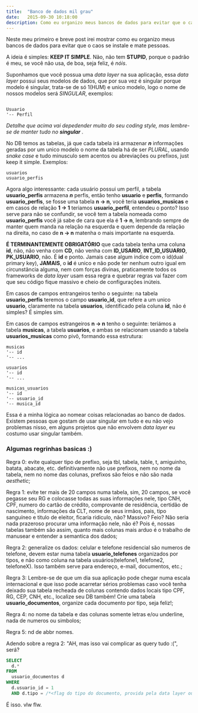 ```yaml
---
title:  "Banco de dados mil grau"
date:   2015-09-30 10:18:00
description: Como eu organizo meus bancos de dados para evitar que o caos se instale
---
```


Neste meu primeiro e breve post irei mostrar como eu organizo meus bancos de dados para evitar que o caos se instale e mate pessoas.

A ideia é simples: __KEEP IT SIMPLE__. Não, não tem __STUPID__, porque o padrão é meu, se você não usa, de boa, seja feliz, é _nóis_.

Suponhamos que você possua uma _data layer_ na sua aplicação, essa _data layer_ possui seus modelos de dados, que por sua vez é singular porque modelo é singular, trata-se de só 1(HUM) e unico modelo, logo o nome de nossos modelos será _SINGULAR_, exemplos:


```

Usuario
'-- Perfil

```

_Detalhe que acima vai depedender muito do seu coding style, mas lembre-se de manter tudo no_ ___singular___ _._


No DB temos as tabelas, já que cada tabela irá armazenar ___n___ informações geradas por um unico modelo o nome da tabela há de ser _PLURAL_, usando _snake case_ e tudo minusculo sem acentos ou abreviações ou prefixos, just keep it simple. Exemplos:

```
usuarios
usuario_perfis
```

Agora algo interessante: cada usuário possui um perfil, a tabela __usuario_perfis__ armazena ___n___ perfis, então tenho __usuario__ e __perfis__, formando __usuario_perfis__, se fosse uma tabela __n → n__, você teria __usuarios_musicas__ e em casos de relação __1 → 1__ teriamos __usuario_perfil__, entendeu o ponto? Isso serve para não se confundir, se você tem a tabela nomeada como __usuario_perfis__ você já sabe de cara que ela é __1 → n__, lembrando sempre de manter quem manda na relação na esquerda e quem depende da relação na direita, no caso de __n → n__ matenha o mais importante na esquerda.

__É TERMINANTEMENTE OBRIGATÓRIO__ que cada tabela tenha uma coluna __id__, não, não venha com __CD__, não venha com **ID_USARIO**, **INT\_ID\_USUARIO**, **PK_USUARIO**, não. É __id__ e ponto. Jamais case algum indice com o id(dual primary key), __JAMAIS__, o __id__ é unico e não pode ter nenhum outro igual em circunstância alguma, nem com forças divinas, praticamente todos os frameworks de _data layer_ usam essa regra e quebrar regras vai fazer com que seu código fique massivo e cheio de configurações inúteis.

Em casos de campos entrangeiros tenho o seguinte: na tabela __usuario\_perfis__ teremos o campo __usuario\_id__, que refere a um unico __usuario__, claramente na tabela __usuarios__, identificado pela coluna __id__, não é simples? É simples sim.

Em casos de campos estrangeiros __n → n__ tenho o seguinte: teriámos a tabela __musicas__, a tabela __usuarios__, e ambas se relacionam usando a tabela __usuarios\_musicas__ como pivô, formando essa estrutura:

```
musicas
'-- id
'-- ...

usuarios
'-- id
'-- ...

musicas_usuarios
'-- id
'-- usuario_id
'-- musica_id
```

Essa é a minha lógica ao nomear coisas relacionadas ao banco de dados. Existem pessoas que gostam de usar singular em tudo e eu não vejo problemas nisso, em alguns projetos que não envolvem _data layer_ eu costumo usar singular também.

### Algumas regrinhas basicas :)


Regra 0: evite qualquer tipo de prefixo, seja tbl, tabela, table, t, amiguinho, batata, abacate, etc. definitivamente não use prefixos, nem no nome da tabela, nem no nome das colunas, prefixos são feios e não são nada _aesthetic_;

Regra 1: evite ter mais de 20 campos numa tabela, sim, 20 campos, se você pegasse seu RG e colocasse todas as suas informações nele, tipo CNH, CPF, numero do cartão de crédito, comprovante de residência, certidão de nascimento, informações da CLT, nome de seus irmãos, pais, tipo sanguíneo e titulo de eleitor, ficaria ridiculo, não? Massivo? Feio? Não seria nada prazeroso procurar uma informação nele, não é? Pois é, nossas tabelas também são assim, quanto mais colunas mais arduo é o trabalho de manusear e entender a semantica dos dados;

Regra 2: generalize os dados: celular e telefone residencial são numeros de telefone, devem estar numa tabela __usuario_telefones__ organizados por tipos, e não como coluna na tabela usuários(telefone1, telefone2, telefoneX). Isso também serve para endereço, e-mail, documentos, etc.;

Regra 3: Lembre-se de que um dia sua aplicação pode chegar numa escala internacional e que isso pode acarretar sérios problemas caso você tenha deixado sua tabela recheada de colunas contendo dados locais tipo CPF, RG, CEP, CNH, etc., localize seu DB também! Crie uma tabela __usuario\_documentos__, organize cada documento por tipo, seja feliz!;

Regra 4: no nome da tabela e das colunas somente letras e/ou underline, nada de numeros ou simbolos;

Regra 5: nd de abbr nomes.


Adendo sobre a regra 2: "AH, mas isso vai complicar as query tudo :(", será?

```sql
SELECT
  d.*
FROM 
  usuario_documentos d 
WHERE 
  d.usuario_id = 1 
  AND d.tipo = /*<flag do tipo do documento, provida pela data layer ou um enum no db>*/;
```


É isso. vlw flw.